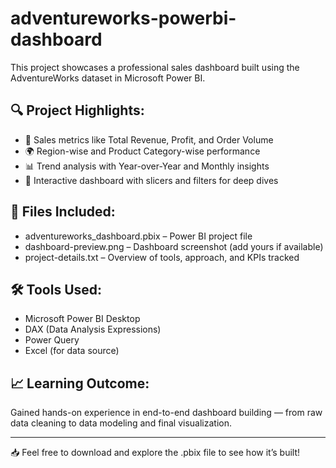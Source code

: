 # adventureworks-powerbi-dashboard
This project showcases a professional sales dashboard built using the AdventureWorks dataset in Microsoft Power BI.

## 🔍 Project Highlights:
- 🚀 Sales metrics like Total Revenue, Profit, and Order Volume
- 🌍 Region-wise and Product Category-wise performance
- 📊 Trend analysis with Year-over-Year and Monthly insights
- 📌 Interactive dashboard with slicers and filters for deep dives

## 📁 Files Included:
- adventureworks_dashboard.pbix – Power BI project file
- dashboard-preview.png – Dashboard screenshot (add yours if available)
- project-details.txt – Overview of tools, approach, and KPIs tracked

## 🛠 Tools Used:
- Microsoft Power BI Desktop
- DAX (Data Analysis Expressions)
- Power Query
- Excel (for data source)

## 📈 Learning Outcome:
Gained hands-on experience in end-to-end dashboard building — from raw data cleaning to data modeling and final visualization.

---

📥 Feel free to download and explore the .pbix file to see how it’s built!

